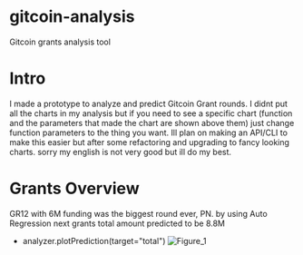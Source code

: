 # gitcoin-analysis
Gitcoin grants analysis tool

# Intro
I made a prototype to analyze and predict Gitcoin Grant rounds. I didnt put all the charts in my analysis but if you need to see a specific chart (function and the parameters that made the chart are shown above them) just change function parameters to the thing you want. Ill plan on making an API/CLI to make this easier but after some refactoring and upgrading to fancy looking charts.
sorry my english is not very good but ill do my best.

# Grants Overview
GR12 with 6M funding was the biggest round ever, PN.
by using Auto Regression next grants total amount predicted to be 8.8M
- analyzer.plotPrediction(target="total")
![Figure_1](https://user-images.githubusercontent.com/96579475/147843793-8b68b4e8-4d16-4a18-bca5-71fa839ee8e1.png)
